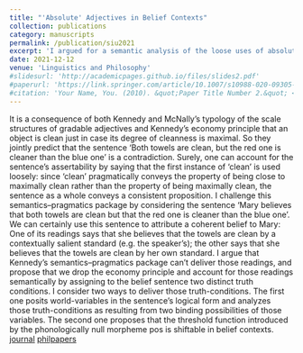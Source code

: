```yaml
---
title: "'Absolute' Adjectives in Belief Contexts"
collection: publications
category: manuscripts
permalink: /publication/siu2021
excerpt: 'I argued for a semantic analysis of the loose uses of absolute adjectives such as 'clean' and 'straight'.' 
date: 2021-12-12
venue: 'Linguistics and Philosophy'
#slidesurl: 'http://academicpages.github.io/files/slides2.pdf'
#paperurl: 'https://link.springer.com/article/10.1007/s10988-020-09305-8'
#citation: 'Your Name, You. (2010). &quot;Paper Title Number 2.&quot; <i>Journal 1</i>. 1(2).'
---
```

It is a consequence of both Kennedy and McNally’s typology of the scale structures of gradable adjectives and Kennedy’s economy principle that an object is clean just in case its degree of cleanness is maximal. So they jointly predict that the sentence ‘Both towels are clean, but the red one is cleaner than the blue one’ is a contradiction. Surely, one can account for the sentence’s assertability by saying that the first instance of ‘clean’ is used loosely: since ‘clean’ pragmatically conveys the property of being close to maximally clean rather than the property of being maximally clean, the sentence as a whole conveys a consistent proposition. I challenge this semantics–pragmatics package by considering the sentence ‘Mary believes that both towels are clean but that the red one is cleaner than the blue one’. We can certainly use this sentence to attribute a coherent belief to Mary: One of its readings says that she believes that the towels are clean by a contextually salient standard (e.g. the speaker’s); the other says that she believes that the towels are clean by her own standard. I argue that Kennedy’s semantics–pragmatics package can’t deliver those readings, and propose that we drop the economy principle and account for those readings semantically by assigning to the belief sentence two distinct truth conditions. I consider two ways to deliver those truth-conditions. The first one posits world-variables in the sentence’s logical form and analyzes those truth-conditions as resulting from two binding possibilities of those variables. The second one proposes that the threshold function introduced by the phonologically null morpheme pos is shiftable in belief contexts. [journal](https://link.springer.com/article/10.1007/s10988-020-09305-8) [philpapers](https://philpapers.org/archive/SIUAAI-2)
